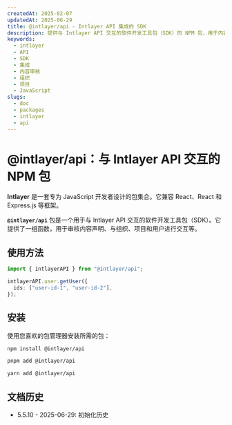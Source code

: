 ```yaml
---
createdAt: 2025-02-07
updatedAt: 2025-06-29
title: @intlayer/api - Intlayer API 集成的 SDK
description: 提供与 Intlayer API 交互的软件开发工具包（SDK）的 NPM 包，用于内容审核、组织、项目和用户管理。
keywords:
  - intlayer
  - API
  - SDK
  - 集成
  - 内容审核
  - 组织
  - 项目
  - JavaScript
slugs:
  - doc
  - packages
  - intlayer
  - api
---
```


# @intlayer/api：与 Intlayer API 交互的 NPM 包

**Intlayer** 是一套专为 JavaScript 开发者设计的包集合。它兼容 React、React 和 Express.js 等框架。

**`@intlayer/api`** 包是一个用于与 Intlayer API 交互的软件开发工具包（SDK）。它提供了一组函数，用于审核内容声明、与组织、项目和用户进行交互等。

## 使用方法

```ts
import { intlayerAPI } from "@intlayer/api";

intlayerAPI.user.getUser({
  ids: ["user-id-1", "user-id-2"],
});
```

## 安装

使用您喜欢的包管理器安装所需的包：

```bash packageManager="npm"
npm install @intlayer/api
```

```bash packageManager="pnpm"
pnpm add @intlayer/api
```

```bash packageManager="yarn"
yarn add @intlayer/api
```

## 文档历史

- 5.5.10 - 2025-06-29: 初始化历史
